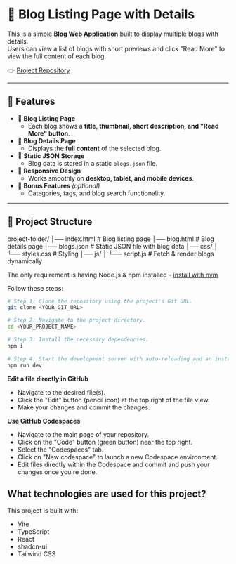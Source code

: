 

# 📝 Blog Listing Page with Details

This is a simple **Blog Web Application** built to display multiple blogs with details.  
Users can view a list of blogs with short previews and click "Read More" to view the full content of each blog.  

👉 [Project Repository](https://github.com/Sharmasvali1234/projecttasl)

---

## 🚀 Features
- 📑 **Blog Listing Page**  
  - Each blog shows a **title, thumbnail, short description, and "Read More" button**.
- 📖 **Blog Details Page**  
  - Displays the **full content** of the selected blog.
- 💾 **Static JSON Storage**  
  - Blog data is stored in a static `blogs.json` file.
- 📱 **Responsive Design**  
  - Works smoothly on **desktop, tablet, and mobile devices**.
- 🔎 **Bonus Features** *(optional)*  
  - Categories, tags, and blog search functionality.

---

## 📂 Project Structure
project-folder/
│── index.html # Blog listing page
│── blog.html # Blog details page
│── blogs.json # Static JSON file with blog data
│── css/
│ └── styles.css # Styling
│── js/
│ └── script.js # Fetch & render blogs dynamically

The only requirement is having Node.js & npm installed - [install with nvm](https://github.com/nvm-sh/nvm#installing-and-updating)

Follow these steps:

```sh
# Step 1: Clone the repository using the project's Git URL.
git clone <YOUR_GIT_URL>

# Step 2: Navigate to the project directory.
cd <YOUR_PROJECT_NAME>

# Step 3: Install the necessary dependencies.
npm i

# Step 4: Start the development server with auto-reloading and an instant preview.
npm run dev
```

**Edit a file directly in GitHub**

- Navigate to the desired file(s).
- Click the "Edit" button (pencil icon) at the top right of the file view.
- Make your changes and commit the changes.

**Use GitHub Codespaces**

- Navigate to the main page of your repository.
- Click on the "Code" button (green button) near the top right.
- Select the "Codespaces" tab.
- Click on "New codespace" to launch a new Codespace environment.
- Edit files directly within the Codespace and commit and push your changes once you're done.

## What technologies are used for this project?

This project is built with:

- Vite
- TypeScript
- React
- shadcn-ui
- Tailwind CSS


